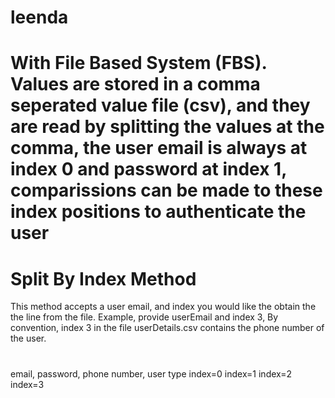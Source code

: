 # leenda
# With File Based System (FBS). Values are stored in a comma seperated value file (csv), and they are read by splitting the values at the comma, the user email is always at index 0 and password at index 1, comparissions can be made to these index positions to authenticate the user 

# Split By Index Method

This method accepts a user email, and index you would like the obtain the the line from the file. Example, provide userEmail and index 3, By convention, index 3 in the file userDetails.csv contains the phone number of the user.
#
email,    password,  phone number,   user type
index=0   index=1    index=2         index=3
#
